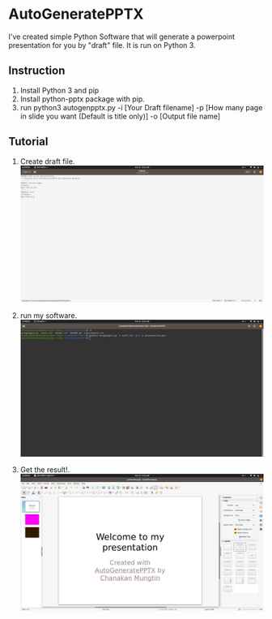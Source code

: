 # AutoGeneratePPTX
I've created simple Python Software that will generate a powerpoint presentation for you by "draft" file.
It is run on Python 3.
## Instruction
1. Install Python 3 and pip
2. Install python-pptx package with pip.
3. run python3 autogenpptx.py -i [Your Draft filename] -p [How many page in slide you want (Default is title only)] -o [Output file name]

## Tutorial
1. Create draft file.
![Draft Create IMG](https://raw.githubusercontent.com/Chanakan5591/AutoGeneratePPTX/master/img/Screenshot%20from%202019-12-15%2011-31-55.png)

2. run my software.
![SoftwareRun IMG](https://raw.githubusercontent.com/Chanakan5591/AutoGeneratePPTX/master/img/Screenshot%20from%202019-12-15%2011-34-47.png)

3. Get the result!.
![Result IMG](https://raw.githubusercontent.com/Chanakan5591/AutoGeneratePPTX/master/img/Screenshot%20from%202019-12-15%2011-35-24.png)
